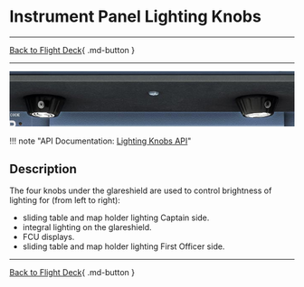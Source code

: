 # Instrument Panel Lighting Knobs

---

[Back to Flight Deck](../index.md){ .md-button }

---

![Lighting Knob](../../../assets/a32nx-briefing/glareshield/Lighting-Knob.jpg "Lighting Knob")

!!! note "API Documentation: [Lighting Knobs API](../../a32nx_api.md#lighting-knobs)"

## Description

The four knobs under the glareshield are used to control brightness of lighting for (from left to right):

- sliding table and map holder lighting Captain side.
- integral lighting on the glareshield.
- FCU displays.
- sliding table and map holder lighting First Officer side.

---

[Back to Flight Deck](../index.md){ .md-button }
